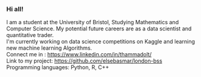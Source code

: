 ### Hi all!

I am a student at the University of Bristol, Studying Mathematics and Computer Science. My potential future careers are as a data scientist and quantitative trader.<br />
I'm currently working on data science competitions on Kaggle and learning new machine learning Algorithms.<br />
Connect me in : https://www.linkedin.com/in/thammadolt/  <br />
Link to my project: https://github.com/elsebasmar/london-bss <br />
Programming languages: Python, R, C++ <br />

<!--
**don2001/don2001** is a ✨ _special_ ✨ repository because its `README.md` (this file) appears on your GitHub profile.

Here are some ideas to get you started:

- 🔭 I’m currently working on ...
- 🌱 I’m currently learning ...
- 👯 I’m looking to collaborate on ...
- 🤔 I’m looking for help with ...
- 💬 Ask me about ...
- 📫 How to reach me: ...
- 😄 Pronouns: ...
- ⚡ Fun fact: ...
-->
